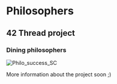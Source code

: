 # Philosophers
## 42 Thread project
### Dining philosophers
![Philo_success_SC](https://user-images.githubusercontent.com/84101904/232578702-e47c6cf3-a7b4-4390-8a66-98b291577dbf.png)

More information about the project soon ;)
